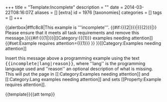 +++
title = "Template:Incomplete"
description = ""
date = 2014-03-22T08:16:07Z
aliases = []
[extra]
id = 1976
[taxonomies]
categories = []
tags = []
+++

{{alertbox|#ffc8c8|This example is '''incomplete'''. {{#if:{{{2|}}}|{{{2}}}|}} Please ensure that it meets all task requirements and remove this message.}}<includeonly>{{#if:{{{1|}}}|[[Category:{{{1}}} examples needing attention]]{{#set:Example requires attention={{{1}}} }} }}[[Category:Examples needing attention]]</includeonly><noinclude>

Insert this message above a programming example using the text <tt><nowiki>{{incomplete|lang|reason}}</nowiki></tt>, where ''lang'' is the programming language used and ''reason'' an optional description of what is missing. This will put the page in [[:Category:Examples needing attention]] and [[:Category:Lang examples needing attention]] and sets [[Property:Example requires attention]].

{{template}}{{att temp}}</noinclude>

